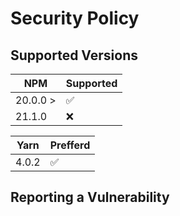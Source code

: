 # Security Policy

## Supported Versions


| NPM     | Supported          |
| ------- | ------------------ |
| 20.0.0 >| :white_check_mark: |
| 21.1.0  | :x:                |

| Yarn     | Prefferd          |
| ------- | ------------------ |
| 4.0.2| :white_check_mark: |

## Reporting a Vulnerability

